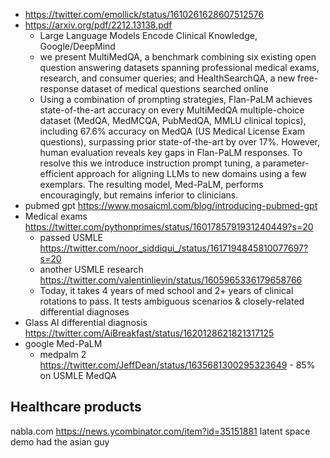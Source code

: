
- https://twitter.com/emollick/status/1610261628607512576
- https://arxiv.org/pdf/2212.13138.pdf
	- Large Language Models Encode Clinical Knowledge, Google/DeepMind
	- we present MultiMedQA, a benchmark combining six existing open question answering datasets spanning professional medical exams, research, and consumer queries; and HealthSearchQA, a new free-response dataset of medical questions searched online
	- Using a combination of prompting strategies, Flan-PaLM achieves state-of-the-art accuracy on every MultiMedQA multiple-choice dataset (MedQA, MedMCQA, PubMedQA, MMLU clinical topics), including 67.6% accuracy on MedQA (US Medical License Exam questions), surpassing prior state-of-the-art by over 17%. However, human evaluation reveals key gaps in Flan-PaLM responses. To resolve this we introduce instruction prompt tuning, a parameter-efficient approach for aligning LLMs to new domains using a few exemplars. The resulting model, Med-PaLM, performs encouragingly, but remains inferior to clinicians.
- pubmed gpt https://www.mosaicml.com/blog/introducing-pubmed-gpt
- Medical exams https://twitter.com/pythonprimes/status/1601785791931240449?s=20
	- passed USMLE https://twitter.com/noor_siddiqui_/status/1617194845810077697?s=20
	- another USMLE research https://twitter.com/valentinlievin/status/1605965336179658766
	- Today, it takes 4 years of med school and 2+ years of clinical rotations to pass. It tests ambiguous scenarios & closely-related differential diagnoses
- Glass AI differential diagnosis https://twitter.com/AiBreakfast/status/1620128621821317125
- google Med-PaLM
	- medpalm 2 https://twitter.com/JeffDean/status/1635681300295323649 - 85% on USMLE MedQA

## Healthcare  products

nabla.com https://news.ycombinator.com/item?id=35151881
latent space demo had the asian guy